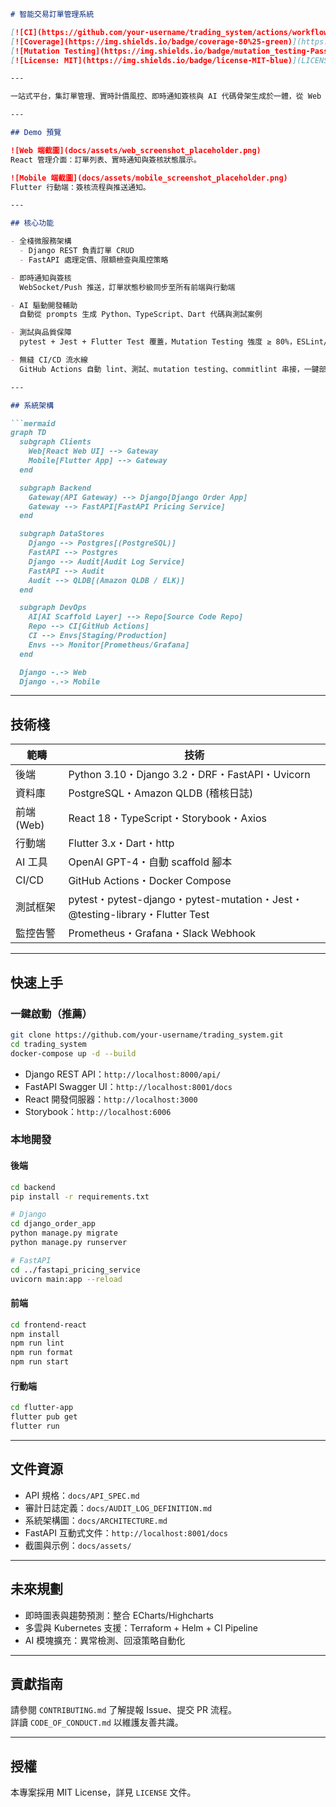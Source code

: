 ```markdown
# 智能交易訂單管理系統

[![CI](https://github.com/your-username/trading_system/actions/workflows/ci.yml/badge.svg)](https://github.com/your-username/trading_system/actions/workflows/ci.yml)  
[![Coverage](https://img.shields.io/badge/coverage-80%25-green)](https://github.com/your-username/trading_system)  
[![Mutation Testing](https://img.shields.io/badge/mutation_testing-Passed-brightgreen)](https://github.com/your-username/trading_system)  
[![License: MIT](https://img.shields.io/badge/license-MIT-blue)](LICENSE)

---

一站式平台，集訂單管理、實時計價風控、即時通知簽核與 AI 代碼骨架生成於一體，從 Web 到行動端全棧覆蓋，快速部署，擴展無憂。

---

## Demo 預覽

![Web 端截圖](docs/assets/web_screenshot_placeholder.png)  
React 管理介面：訂單列表、實時通知與簽核狀態展示。

![Mobile 端截圖](docs/assets/mobile_screenshot_placeholder.png)  
Flutter 行動端：簽核流程與推送通知。

---

## 核心功能

- 全棧微服務架構  
  - Django REST 負責訂單 CRUD  
  - FastAPI 處理定價、限額檢查與風控策略  

- 即時通知與簽核  
  WebSocket/Push 推送，訂單狀態秒級同步至所有前端與行動端  

- AI 驅動開發輔助  
  自動從 prompts 生成 Python、TypeScript、Dart 代碼與測試案例  

- 測試與品質保障  
  pytest + Jest + Flutter Test 覆蓋，Mutation Testing 強度 ≥ 80%，ESLint/Prettier/Black 自動格式化  

- 無縫 CI/CD 流水線  
  GitHub Actions 自動 lint、測試、mutation testing、commitlint 串接，一鍵部署  

---

## 系統架構

```mermaid
graph TD
  subgraph Clients
    Web[React Web UI] --> Gateway
    Mobile[Flutter App] --> Gateway
  end

  subgraph Backend
    Gateway(API Gateway) --> Django[Django Order App]
    Gateway --> FastAPI[FastAPI Pricing Service]
  end

  subgraph DataStores
    Django --> Postgres[(PostgreSQL)]
    FastAPI --> Postgres
    Django --> Audit[Audit Log Service]
    FastAPI --> Audit
    Audit --> QLDB[(Amazon QLDB / ELK)]
  end

  subgraph DevOps
    AI[AI Scaffold Layer] --> Repo[Source Code Repo]
    Repo --> CI[GitHub Actions]
    CI --> Envs[Staging/Production]
    Envs --> Monitor[Prometheus/Grafana]
  end

  Django -.-> Web
  Django -.-> Mobile
```

---

## 技術棧

| 範疇         | 技術                                                         |
|------------|------------------------------------------------------------|
| 後端         | Python 3.10・Django 3.2・DRF・FastAPI・Uvicorn                   |
| 資料庫       | PostgreSQL・Amazon QLDB (稽核日誌)                            |
| 前端 (Web)   | React 18・TypeScript・Storybook・Axios                         |
| 行動端       | Flutter 3.x・Dart・http                                       |
| AI 工具      | OpenAI GPT-4・自動 scaffold 腳本                                |
| CI/CD      | GitHub Actions・Docker Compose                              |
| 測試框架      | pytest・pytest-django・pytest-mutation・Jest・@testing-library・Flutter Test |
| 監控告警      | Prometheus・Grafana・Slack Webhook                            |

---

## 快速上手

### 一鍵啟動（推薦）

```bash
git clone https://github.com/your-username/trading_system.git
cd trading_system
docker-compose up -d --build
```

- Django REST API：`http://localhost:8000/api/`  
- FastAPI Swagger UI：`http://localhost:8001/docs`  
- React 開發伺服器：`http://localhost:3000`  
- Storybook：`http://localhost:6006`

### 本地開發

#### 後端

```bash
cd backend
pip install -r requirements.txt

# Django
cd django_order_app
python manage.py migrate
python manage.py runserver

# FastAPI
cd ../fastapi_pricing_service
uvicorn main:app --reload
```

#### 前端

```bash
cd frontend-react
npm install
npm run lint
npm run format
npm run start
```

#### 行動端

```bash
cd flutter-app
flutter pub get
flutter run
```

---

## 文件資源

- API 規格：`docs/API_SPEC.md`  
- 審計日誌定義：`docs/AUDIT_LOG_DEFINITION.md`  
- 系統架構圖：`docs/ARCHITECTURE.md`  
- FastAPI 互動式文件：`http://localhost:8001/docs`  
- 截圖與示例：`docs/assets/`

---

## 未來規劃

- 即時圖表與趨勢預測：整合 ECharts/Highcharts  
- 多雲與 Kubernetes 支援：Terraform + Helm + CI Pipeline  
- AI 模塊擴充：異常檢測、回滾策略自動化  

---

## 貢獻指南

請參閱 `CONTRIBUTING.md` 了解提報 Issue、提交 PR 流程。  
詳讀 `CODE_OF_CONDUCT.md` 以維護友善共識。

---

## 授權

本專案採用 MIT License，詳見 `LICENSE` 文件。  
```

